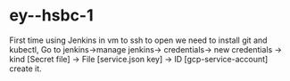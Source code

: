 # ey--hsbc-1
First time using Jenkins 
in vm to ssh to open
we need to install git and kubectl, 
 Go to jenkins->manage jenkins-> credentials-> new credentials -> kind [Secret file] -> File [service.json key] ->
ID [gcp-service-account] create it.
